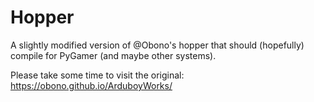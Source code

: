 # Hopper

A slightly modified version of @Obono's hopper that should (hopefully) compile for PyGamer (and maybe other systems).

Please take some time to visit the original:  
https://obono.github.io/ArduboyWorks/